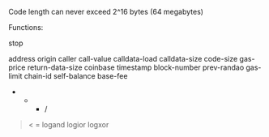 Code length can never exceed 2^16 bytes (64 megabytes)

Functions:

stop

address
origin
caller
call-value
calldata-load
calldata-size
code-size
gas-price
return-data-size
coinbase
timestamp
block-number
prev-randao
gas-limit
chain-id
self-balance
base-fee

* + - /
> < =
logand logior logxor
